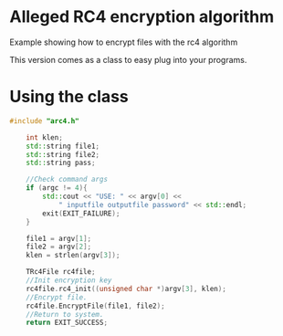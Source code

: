 # Alleged RC4 encryption algorithm
Example showing how to encrypt files with the rc4 algorithm

This version comes as a class to easy plug into your programs.

# Using the class


```cpp
#include "arc4.h"

	int klen;
	std::string file1;
	std::string file2;
	std::string pass;

	//Check command args
	if (argc != 4){
		std::cout << "USE: " << argv[0] <<
			" inputfile outputfile password" << std::endl;
		exit(EXIT_FAILURE);
	}

	file1 = argv[1];
	file2 = argv[2];
	klen = strlen(argv[3]);

	TRc4File rc4file;
	//Init encryption key
	rc4file.rc4_init((unsigned char *)argv[3], klen);
	//Encrypt file.
	rc4file.EncryptFile(file1, file2);
	//Return to system.
	return EXIT_SUCCESS;
```
